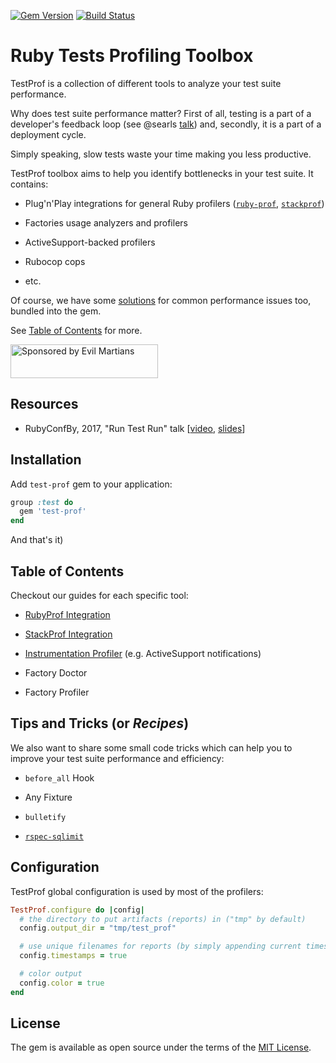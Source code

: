 [![Gem Version](https://badge.fury.io/rb/test-prof.svg)](https://rubygems.org/gems/test-prof) [![Build Status](https://travis-ci.org/palkan/test-prof.svg?branch=master)](https://travis-ci.org/palkan/test-prof)

# Ruby Tests Profiling Toolbox

TestProf is a collection of different tools to analyze your test suite performance.

Why does test suite performance matter? First of all, testing is a part of a developer's feedback loop (see @searls [talk](https://www.youtube.com/watch?v=VD51AkG8EZw)) and, secondly, it is a part of a deployment cycle.

Simply speaking, slow tests waste your time making you less productive.

TestProf toolbox aims to help you identify bottlenecks in your test suite. It contains:

- Plug'n'Play integrations for general Ruby profilers ([`ruby-prof`](https://github.com/ruby-prof), [`stackprof`](https://github.com/tmm1/stackprof))

- Factories usage analyzers and profilers

- ActiveSupport-backed profilers

- Rubocop cops

- etc.

Of course, we have some [solutions](#tips-and-tricks) for common performance issues too, bundled into the gem.

See [Table of Contents](#table-of-contents) for more.

<a href="https://evilmartians.com/">
<img src="https://evilmartians.com/badges/sponsored-by-evil-martians.svg" alt="Sponsored by Evil Martians" width="236" height="54"></a>

## Resources

- RubyConfBy, 2017, "Run Test Run" talk [[video](https://www.youtube.com/watch?v=q52n4p0wkIs), [slides](https://speakerdeck.com/palkan/rubyconfby-minsk-2017-run-test-run)]

## Installation

Add `test-prof` gem to your application:

```ruby
group :test do
  gem 'test-prof'
end
```

And that's it)

## Table of Contents

Checkout our guides for each specific tool:

- [RubyProf Integration](https://github.com/palkan/test-prof/tree/master/guides/ruby_prof.md)

- [StackProf Integration](https://github.com/palkan/test-prof/tree/master/guides/stack_prof.md)

- [Instrumentation Profiler](https://github.com/palkan/test-prof/tree/master/guides/event_prof.md) (e.g. ActiveSupport notifications)

- Factory Doctor

- Factory Profiler

## Tips and Tricks (or _Recipes_)

We also want to share some small code tricks which can help you to improve your test suite performance and efficiency:

- `before_all` Hook

- Any Fixture

- `bulletify`

- [`rspec-sqlimit`](https://github.com/nepalez/rspec-sqlimit)

## Configuration

TestProf global configuration is used by most of the profilers:

```ruby
TestProf.configure do |config|
  # the directory to put artifacts (reports) in ("tmp" by default)
  config.output_dir = "tmp/test_prof"

  # use unique filenames for reports (by simply appending current timestamp)
  config.timestamps = true

  # color output
  config.color = true
end
```

## License

The gem is available as open source under the terms of the [MIT License](http://opensource.org/licenses/MIT).
